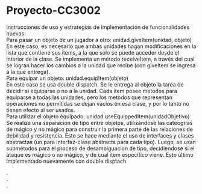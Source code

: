 # Proyecto-CC3002
Instrucciones de uso y estrategias de implementación de funcionalidades nuevas:  
Para pasar un objeto de un jugador a otro: unidad.giveItem(unidad, objeto)  
En este caso, es necesario que ambas unidades hagan modificaciones en la lista que contiene sus items, a la que solo se puede acceder desde el interior de la clase. Se implementa un método receiveItem, a través del cual se logran hacer los cambios a la unidad que recibe (con giveItem se ingresa a la que entrega).  
Para equipar un objeto: unidad.equipItem(objeto)  
En este caso se usa double dispatch. Se le entrega al objeto la tarea de decidir si equiparse o no a la unidad. Cada item posee metodos para equiparse a todas las unidades, pero los metodos que representan operaciones no permitidas se dejan vacíos en esa clase, y por lo tanto no tienen efecto al ser usados.  
Para utilizar el objeto equipado: unidad.useEquippedItem(unidadObjetivo)  
Se realiza una separación de tipo entre objetos, utilizándose las cateogrías de mágico y no mágico para construir la primera parte de las relaciones de debilidad y resistencia. Esto se hace mediante el uso de interfaces y clases abstractas (un para interfaz-clase abstracta para cada tipo). Luego, se usan submétodos para el proceso de desambiguacion de tipo, decidiendose si el ataque es mágico o no mágico, y de cual item específico viene. Esto último implementado nuevamente con double disptach.  

.  
.  
.  
